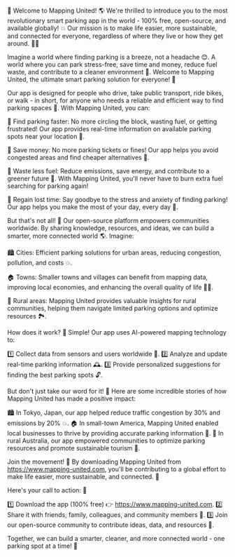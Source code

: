🚀 Welcome to Mapping United! 🌎 We're thrilled to introduce you to the most revolutionary smart parking app in the world - 100% free, open-source, and available globally! 💥 Our mission is to make life easier, more sustainable, and connected for everyone, regardless of where they live or how they get around. 🚶‍♂️

Imagine a world where finding parking is a breeze, not a headache 😊. A world where you can park stress-free, save time and money, reduce fuel waste, and contribute to a cleaner environment 🌟. Welcome to Mapping United, the ultimate smart parking solution for everyone! 🎉

Our app is designed for people who drive, take public transport, ride bikes, or walk - in short, for anyone who needs a reliable and efficient way to find parking spaces 💯. With Mapping United, you can:

📍 Find parking faster: No more circling the block, wasting fuel, or getting frustrated! Our app provides real-time information on available parking spots near your location 📍.

💸 Save money: No more parking tickets or fines! Our app helps you avoid congested areas and find cheaper alternatives 💸.

🚗 Waste less fuel: Reduce emissions, save energy, and contribute to a greener future 🌿. With Mapping United, you'll never have to burn extra fuel searching for parking again!

💪 Regain lost time: Say goodbye to the stress and anxiety of finding parking! Our app helps you make the most of your day, every day 💪.

But that's not all! 🤔 Our open-source platform empowers communities worldwide. By sharing knowledge, resources, and ideas, we can build a smarter, more connected world 🌎. Imagine:

🏙️ Cities: Efficient parking solutions for urban areas, reducing congestion, pollution, and costs 💥.

🏠 Towns: Smaller towns and villages can benefit from mapping data, improving local economies, and enhancing the overall quality of life 👩‍👧.

🌾 Rural areas: Mapping United provides valuable insights for rural communities, helping them navigate limited parking options and optimize resources 🏞️.

How does it work? 🤔 Simple! Our app uses AI-powered mapping technology to:

1️⃣ Collect data from sensors and users worldwide 👥.
2️⃣ Analyze and update real-time parking information 🕰️.
3️⃣ Provide personalized suggestions for finding the best parking spots 🔓.

But don't just take our word for it! 🤝 Here are some incredible stories of how Mapping United has made a positive impact:

🏙️ In Tokyo, Japan, our app helped reduce traffic congestion by 30% and emissions by 20% 💥.
🏠 In small-town America, Mapping United enabled local businesses to thrive by providing accurate parking information 🏪.
🌾 In rural Australia, our app empowered communities to optimize parking resources and promote sustainable tourism 🚗.

Join the movement! 🎉 By downloading Mapping United from https://www.mapping-united.com, you'll be contributing to a global effort to make life easier, more sustainable, and connected. 🌈

Here's your call to action: 📣

1️⃣ Download the app (100% free) 👉 https://www.mapping-united.com.
2️⃣ Share it with friends, family, colleagues, and community members 💬.
3️⃣ Join our open-source community to contribute ideas, data, and resources 🤝.

Together, we can build a smarter, cleaner, and more connected world - one parking spot at a time! 🌟